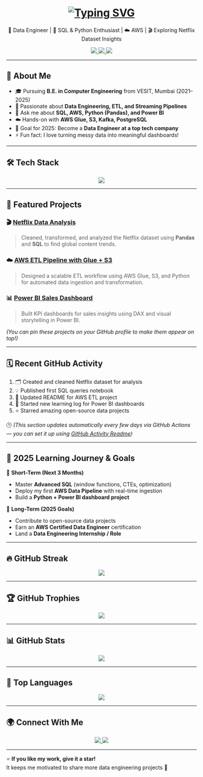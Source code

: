 <!-- 🎬 Animated Intro Section -->
<h1 align="center">
  <a href="https://git.io/typing-svg">
    <img src="https://readme-typing-svg.herokuapp.com?font=Fira+Code&weight=600&size=28&pause=1000&color=00BFFF&center=true&vCenter=true&width=650&lines=Hi+there%2C+I'm+Nupur+Mirani+👋;Data+Engineer+%7C+Python+%26+SQL+Developer;Building+Data+Pipelines+%26+Streaming+Solutions;Lifelong+Learner+%7C+Tech+Explorer+🚀" alt="Typing SVG" />
  </a>
</h1>

<p align="center">
  🌱 Data Engineer | 🧩 SQL & Python Enthusiast | ☁️ AWS | 🎬 Exploring Netflix Dataset Insights
</p>

<p align="center">
  <a href="https://github.com/nupurmirani?tab=followers">
    <img src="https://img.shields.io/github/followers/nupurmirani?label=Followers&style=social" />
  </a>
  <a href="https://github.com/nupurmirani?tab=repositories">
    <img src="https://img.shields.io/badge/Projects-Check%20them%20out-brightgreen" />
  </a>
  <a href="https://www.linkedin.com/in/nupur-mirani-b494b0271/" target="_blank">
    <img src="https://img.shields.io/badge/LinkedIn-Connect-blue?style=social&logo=linkedin" />
  </a>
</p>

---

## 🧠 About Me
- 🎓 Pursuing **B.E. in Computer Engineering** from VESIT, Mumbai (2021–2025)
- 🧩 Passionate about **Data Engineering, ETL, and Streaming Pipelines**
- 💬 Ask me about **SQL, AWS, Python (Pandas), and Power BI**
- ☁️ Hands-on with **AWS Glue, S3, Kafka, PostgreSQL**
- 🎯 Goal for 2025: Become a **Data Engineer at a top tech company**
- ⚡ Fun fact: I love turning messy data into meaningful dashboards!

---

## 🛠️ Tech Stack
<p align="center">
  <img src="https://skillicons.dev/icons?i=python,pandas,numpy,aws,mysql,postgresql,sqlite,kafka,git,github,tableau,excel,vscode,jupyter" />
</p>

---

## 🧩 Featured Projects
### 🎬 [Netflix Data Analysis](https://github.com/nupurmirani/netflix-data-analysis)
> Cleaned, transformed, and analyzed the Netflix dataset using **Pandas** and **SQL** to find global content trends.

### ☁️ [AWS ETL Pipeline with Glue + S3](https://github.com/nupurmirani/aws-etl-pipeline)
> Designed a scalable ETL workflow using AWS Glue, S3, and Python for automated data ingestion and transformation.

### 📊 [Power BI Sales Dashboard](https://github.com/nupurmirani/powerbi-sales-dashboard)
> Built KPI dashboards for sales insights using DAX and visual storytelling in Power BI.

*(You can pin these projects on your GitHub profile to make them appear on top!)*

---

## 🗓️ Recent GitHub Activity
<!--START_SECTION:activity-->
1. 🗂️ Created and cleaned Netflix dataset for analysis  
2. 💡 Published first SQL queries notebook  
3. 🔧 Updated README for AWS ETL project  
4. 🧠 Started new learning log for Power BI dashboards  
5. ⭐ Starred amazing open-source data projects  
<!--END_SECTION:activity-->

🕒 *(This section updates automatically every few days via GitHub Actions — you can set it up using [GitHub Activity Readme](https://github.com/marketplace/actions/github-activity-readme))*  

---

## 🧠 2025 Learning Journey & Goals
🎯 **Short-Term (Next 3 Months)**  
- Master **Advanced SQL** (window functions, CTEs, optimization)  
- Deploy my first **AWS Data Pipeline** with real-time ingestion  
- Build a **Python + Power BI dashboard project**

🚀 **Long-Term (2025 Goals)**  
- Contribute to open-source data projects  
- Earn an **AWS Certified Data Engineer** certification  
- Land a **Data Engineering Internship / Role**

---

## 🔥 GitHub Streak
<p align="center">
  <img src="https://streak-stats.demolab.com?user=nupurmirani&theme=tokyonight&hide_border=true" />
</p>

---

## 🏆 GitHub Trophies
<p align="center">
  <img src="https://github-profile-trophy.vercel.app/?username=nupurmirani&theme=onedark&no-frame=true&row=1&column=6" />
</p>

---

## 📊 GitHub Stats
<p align="center">
  <img src="https://github-readme-stats.vercel.app/api?username=nupurmirani&show_icons=true&theme=tokyonight" />
</p>

---

## 💬 Top Languages
<p align="center">
  <img src="https://github-readme-stats.vercel.app/api/top-langs/?username=nupurmirani&layout=compact&theme=tokyonight" />
</p>

---

## 🌍 Connect With Me
<p align="center">
  <a href="https://www.linkedin.com/in/nupur-mirani-b494b0271/" target="_blank">
    <img src="https://img.shields.io/badge/LinkedIn-Nupur%20Mirani-blue?style=for-the-badge&logo=linkedin" />
  </a>
  <a href="mailto:nupur.mirani@gmail.com">
    <img src="https://img.shields.io/badge/Email-nupur.mirani%40gmail.com-red?style=for-the-badge&logo=gmail" />
  </a>
</p>

---

⭐ **If you like my work, give it a star!**  
It keeps me motivated to share more data engineering projects 🚀
